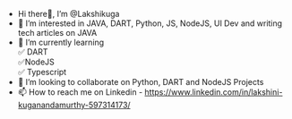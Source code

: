 - Hi there👋, I’m @Lakshikuga
- 👀 I’m interested in JAVA, DART, Python, JS, NodeJS, UI Dev and writing tech articles on JAVA
- 🌱 I’m currently learning  <br />
        ✅ DART <br />
        ✅NodeJS <br />
        ✅ Typescript
- 💞️ I’m looking to collaborate on Python, DART and NodeJS Projects
- 📫 How to reach me on Linkedin - https://www.linkedin.com/in/lakshini-kuganandamurthy-597314173/ 

<!---
Lakshikuga/Lakshikuga is a ✨ special ✨ repository because its `README.md` (this file) appears on your GitHub profile.
You can click the Preview link to take a look at your changes.
--->
